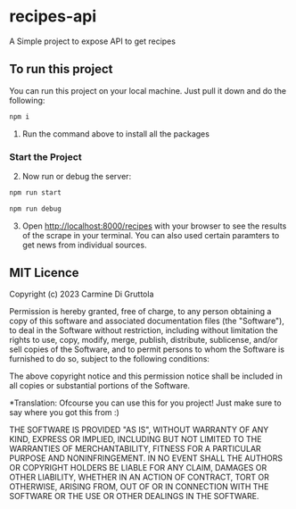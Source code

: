 # recipes-api
A Simple project to expose API to get recipes

## To run this project

You can run this project on your local machine. Just pull it down and do the following:

```bash 
npm i
```

1. Run the command above to install all the packages

### Start the Project

2. Now run or debug the server:

```bash
npm run start
```
```bash
npm run debug
```

3. Open [http://localhost:8000/recipes](http://localhost:8000/recipes) with your browser to see the results of the scrape in your terminal. You can also used certain paramters to get news from individual sources.


## MIT Licence

Copyright (c) 2023 Carmine Di Gruttola

Permission is hereby granted, free of charge, to any person obtaining a copy of this software and associated documentation files (the "Software"), to deal in the Software without restriction, including without limitation the rights to use, copy, modify, merge, publish, distribute, sublicense, and/or sell copies of the Software, and to permit persons to whom the Software is furnished to do so, subject to the following conditions:

The above copyright notice and this permission notice shall be included in all copies or substantial portions of the Software.

*Translation: Ofcourse you can use this for you project! Just make sure to say where you got this from :)

THE SOFTWARE IS PROVIDED "AS IS", WITHOUT WARRANTY OF ANY KIND, EXPRESS OR IMPLIED, INCLUDING BUT NOT LIMITED TO THE WARRANTIES OF MERCHANTABILITY, FITNESS FOR A PARTICULAR PURPOSE AND NONINFRINGEMENT. IN NO EVENT SHALL THE AUTHORS OR COPYRIGHT HOLDERS BE LIABLE FOR ANY CLAIM, DAMAGES OR OTHER LIABILITY, WHETHER IN AN ACTION OF CONTRACT, TORT OR OTHERWISE, ARISING FROM, OUT OF OR IN CONNECTION WITH THE SOFTWARE OR THE USE OR OTHER DEALINGS IN THE SOFTWARE.


